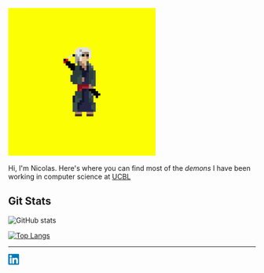 <img src="https://github.com/LordTibu/TrashCan/blob/main/Images/fot.gif" width="300" height="300"/>

Hi, I'm Nicolas. Here's where you can find most of the *demons* I have been working in computer science at [UCBL](https://www.univ-lyon1.fr)

## Git Stats
![GitHub stats](https://github-readme-stats.vercel.app/api?username=LordTibu&show_icons=true&hide_border=true&theme=transparent)

[![Top Langs](https://github-readme-stats.vercel.app/api/top-langs/?username=LordTibu&layout=compact)](https://github.com/LordTibu/github-readme-stats)


---
<a href="https://www.linkedin.com/in/nicolas-patino-/">
<img align="left" alt="Nicolas's linkedIN" | width="22px" src="https://raw.githubusercontent.com/LordTibu/TrashCan/main/Images/linkedin.svg" /> 
</a>

